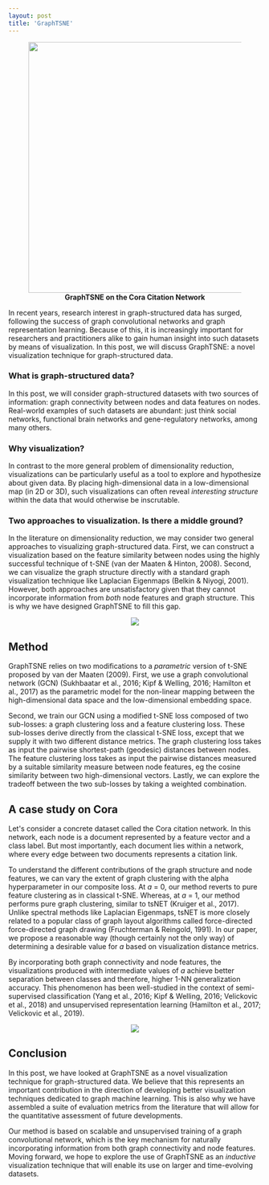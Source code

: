 ```yaml
---
layout: post
title: 'GraphTSNE'
---
```

<figure>
	<center>
	    <img src="{{ site.baseurl }}/public/graphtsne/graphtsne.gif" width="500">
	    <figcaption><b>GraphTSNE on the Cora Citation Network</b></figcaption>
    </center>
</figure>

In recent years, research interest in graph-structured data has surged, following the success of graph convolutional networks and graph representation learning. Because of this, it is increasingly important for researchers and practitioners alike to gain human insight into such datasets by means of visualization. In this post, we will discuss GraphTSNE: a novel visualization technique for graph-structured data. 

### What is graph-structured data?
In this post, we will consider graph-structured datasets with two sources of information: graph connectivity between nodes and data features on nodes. Real-world examples of such datasets are abundant: just think social networks, functional brain networks and gene-regulatory networks, among many others. 

### Why visualization?
In contrast to the more general problem of dimensionality reduction, visualizations can be particularly useful as a tool to explore and hypothesize about given data. By placing high-dimensional data in a low-dimensional map (in 2D or 3D), such visualizations can often reveal _interesting structure_ within the data that would otherwise be inscrutable. 

### Two approaches to visualization. Is there a middle ground?
In the literature on dimensionality reduction, we may consider two general approaches to visualizing graph-structured data. First, we can construct a visualization based on the feature similarity between nodes using the highly successful technique of t-SNE (van der Maaten & Hinton, 2008). Second, we can visualize the graph structure directly with a standard graph visualization technique like Laplacian Eigenmaps (Belkin & Niyogi, 2001). However, both approaches are unsatisfactory given that they cannot incorporate information from _both_ node features and graph structure. This is why we have designed GraphTSNE to fill this gap. 
<center>
<img src="{{ site.baseurl }}/public/graphtsne/spectrum.png">
</center>

## Method
GraphTSNE relies on two modifications to a _parametric_ version of t-SNE proposed by van der Maaten (2009). First, we use a graph convolutional network (GCN) (Sukhbaatar et al., 2016; Kipf & Welling, 2016; Hamilton et al., 2017) as the parametric model for the non-linear mapping between the high-dimensional data space and the low-dimensional embedding space. 

Second, we train our GCN using a modified t-SNE loss composed of two sub-losses: a graph clustering loss and a feature clustering loss. These sub-losses derive directly from the classical t-SNE loss, except that we supply it with two different distance metrics. The graph clustering loss takes as input the pairwise shortest-path (geodesic) distances between nodes. The feature clustering loss takes as input the pairwise distances measured by a suitable similarity measure between node features, eg the cosine similarity between two high-dimensional vectors. Lastly, we can explore the tradeoff between the two sub-losses by taking a weighted combination.

## A case study on Cora 
Let's consider a concrete dataset called the Cora citation network. In this network, each node is a document represented by a feature vector and a class label. But most importantly, each document lies within a network, where every edge between two documents represents a citation link. 

To understand the different contributions of the graph structure and node features, we can vary the extent of graph clustering with the alpha hyperparameter in our composite loss. At _a_ = 0, our method reverts to pure feature clustering as in classical t-SNE.  Whereas, at _a_ = 1, our method performs pure graph clustering, similar to tsNET (Kruiger et al., 2017). Unlike spectral methods like Laplacian Eigenmaps, tsNET is more closely related to a popular class of graph layout algorithms called force-directed force-directed graph drawing (Fruchterman & Reingold, 1991). In our paper, we propose a reasonable way (though certainly not the only way) of determining a desirable value for _a_ based on visualization distance metrics. 

By incorporating both graph connectivity and node features, the visualizations produced with intermediate values of _a_ achieve better separation between classes and therefore, higher 1-NN generalization accuracy. This phenomenon has been well-studied in the context of semi-supervised classification (Yang et al., 2016; Kipf & Welling, 2016; Velickovic et al., 2018) and unsupervised representation learning (Hamilton et al., 2017; Velickovic et al., 2019). 

<center>
<img src="{{ site.baseurl }}/public/graphtsne/plots.png">
</center>

## Conclusion
In this post, we have looked at GraphTSNE as a novel visualization technique for graph-structured data. We believe that this represents an important contribution in the direction of developing better visualization techniques dedicated to graph machine learning. This is also why we have assembled a suite of evaluation metrics from the literature that will allow for the quantitative assessment of future developments. 

Our method is based on scalable and unsupervised training of a graph convolutional network, which is the key mechanism for naturally incorporating information from both graph connectivity and node features. Moving forward, we hope to explore the use of GraphTSNE as an _inductive_ visualization technique that will enable its use on larger and time-evolving datasets.
